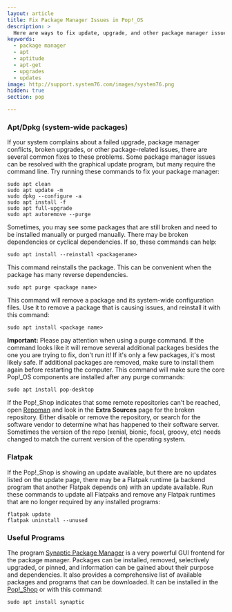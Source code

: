 ```yaml
---
layout: article
title: Fix Package Manager Issues in Pop!_OS
description: >
  Here are ways to fix update, upgrade, and other package manager issues.
keywords:
  - package manager
  - apt
  - aptitude
  - apt-get
  - upgrades
  - updates
image: http://support.system76.com/images/system76.png
hidden: true
section: pop

---
```


### Apt/Dpkg (system-wide packages)

If your system complains about a failed upgrade, package manager conflicts, broken upgrades, or other package-related issues, there are several common fixes to these problems. Some package manager issues can be resolved with the graphical update program, but many require the command line. Try running these commands to fix your package manager:

```
sudo apt clean
sudo apt update -m
sudo dpkg --configure -a
sudo apt install -f
sudo apt full-upgrade
sudo apt autoremove --purge
```

Sometimes, you may see some packages that are still broken and need to be installed manually or purged manually. There may be broken dependencies or cyclical dependencies. If so, these commands can help:

```
sudo apt install --reinstall <packagename>
```

This command reinstalls the package. This can be convenient when the package has many reverse dependencies.

```
sudo apt purge <package name>
```

This command will remove a package and its system-wide configuration files. Use it to remove a package that is causing issues, and reinstall it with this command:

```
sudo apt install <package name>
```

**Important:** Please pay attention when using a purge command. If the command looks like it will remove several additional packages besides the one you are trying to fix, don't run it! If it's only a few packages, it's most likely safe. If additional packages are removed, make sure to install them again before restarting the computer. This command will make sure the core Pop!_OS components are installed after any purge commands:

```
sudo apt install pop-desktop
```

If the Pop!_Shop indicates that some remote repositories can't be reached, open [Repoman](/articles/manage-repos-pop) and look in the **Extra Sources** page for the broken repository.  Either disable or remove the repository, or search for the software vendor to determine what has happened to their software server. Sometimes the version of the repo (xenial, bionic, focal, groovy, etc) needs changed to match the current version of the operating system.

### Flatpak

If the Pop!_Shop is showing an update available, but there are no updates listed on the update page, there may be a Flatpak runtime (a backend program that another Flatpak depends on) with an update available. Run these commands to update all Flatpaks and remove any Flatpak runtimes that are no longer required by any installed programs:

```
flatpak update
flatpak uninstall --unused
```

### Useful Programs

The program <u>Synaptic Package Manager</u> is a very powerful GUI frontend for the package manager. Packages can be installed, removed, selectively upgraded, or pinned, and information can be gained about their purpose and dependencies. It also provides a comprehensive list of available packages and programs that can be downloaded. It can be installed in the <u>Pop!_Shop</u> or with this command:

```
sudo apt install synaptic
```
